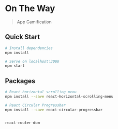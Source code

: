 # On The Way

> App Gamification

## Quick Start

```bash
# Install dependencies
npm install

# Serve on localhost:3000
npm start
```

## Packages

```bash
# React horizontal scrolling menu
npm install --save react-horizontal-scrolling-menu

# React Circular Progressbar
npm install --save react-circular-progressbar


react-router-dom

